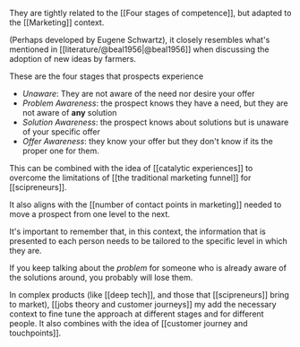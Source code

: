 They are tightly related to the [[Four stages of competence]], but adapted to the [[Marketing]] context. 

(Perhaps developed by Eugene Schwartz), it closely resembles what's mentioned in [[literature/@beal1956|@beal1956]] when discussing the adoption of new ideas by farmers. 

These are the four stages that prospects experience 

- *Unaware*: They are not aware of the need nor desire your offer
- *Problem Awareness*: the prospect knows they have a need, but they are not aware of **any** solution
- *Solution Awareness*: the prospect knows about solutions but is unaware of your specific offer
- *Offer Awareness*: they know your offer but they don't know if its the proper one for them. 

This can be combined with the idea of [[catalytic experiences]] to overcome the limitations of [[the traditional marketing funnel]] for [[scipreneurs]]. 

It also aligns with the [[number of contact points in marketing]] needed to move a prospect from one level to the next. 

It's important to remember that, in this context, the information that is presented to each person needs to be tailored to the specific level in which they are. 

If you keep talking about the *problem* for someone who is already aware of the solutions around, you probably will lose them. 

In complex products (like [[deep tech]], and those that [[scipreneurs]] bring to market), [[jobs theory and customer journeys]] my add the necessary context to fine tune the approach at different stages and for different people. It also combines with the idea of [[customer journey and touchpoints]]. 